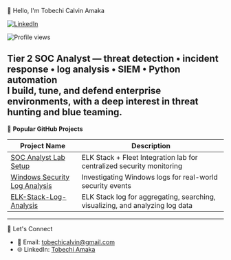 👋 Hello, I'm Tobechi Calvin Amaka

[![LinkedIn](https://img.shields.io/badge/LinkedIn-Connect-blue)](https://www.linkedin.com/in/tobechi-calvin-79003925a/)

![Profile views](https://komarev.com/ghpvc/?username=tobechicalvin&label=Profile%20views&style=flat)

**Tier 2 SOC Analyst** — threat detection • incident response • log analysis • SIEM • Python automation  
I build, tune, and defend enterprise environments, with a deep interest in threat hunting and blue teaming.
---

🚀 **Popular GitHub Projects**

| Project Name | Description |
|-------------|-------------|
| [SOC Analyst Lab Setup](https://github.com/tobechi-calvin/Splunk-Projects/blob/main/README.md) | ELK Stack + Fleet Integration lab for centralized security monitoring |
| [Windows Security Log Analysis](https://github.com/tobechi-calvin/Windows-Security-Log-Analysis) | Investigating Windows logs for real-world security events |
| [ELK-Stack-Log-Analysis](https://github.com/tobechi-calvin/Log-Analysis-and-Incident-Response-with-ELK-Stack-Elasticsearch-Logstash-Kibana-on-Linux.md) | ELK Stack log for aggregating, searching, visualizing, and analyzing log data | 
---
💬 Let's Connect

- 📧 Email: [tobechicalvin@gmail.com](mailto:tobechicalvin@gmail.com)  
- 🌐 LinkedIn: [Tobechi Amaka](https://www.linkedin.com/in/tobechi-calvin-79003925a)
